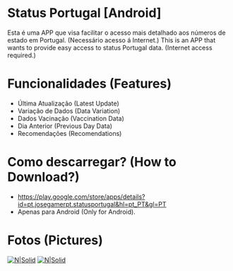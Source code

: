# Status Portugal [Android]
Esta é uma APP que visa facilitar o acesso mais detalhado aos números de estado em Portugal. (Necessário acesso á Internet.)
This is an APP that wants to provide easy access to status Portugal data. (Internet access required.)

# Funcionalidades (Features)

  - Última Atualização (Latest Update)
  - Variação de Dados (Data Variation)
  - Dados Vacinação (Vaccination Data)
  - Dia Anterior (Previous Day Data)
  - Recomendações (Recomendations)

# Como descarregar? (How to Download?)
  - https://play.google.com/store/apps/details?id=pt.josegamerpt.statusportugal&hl=pt_PT&gl=PT
  - Apenas para Android (Only for Android).
  
# Fotos (Pictures)

[![N|Solid](https://i.imgur.com/fuz5FEw.png)](https://nodesource.com/products/nsolid)
[![N|Solid](https://i.imgur.com/fXlzgwL.png)](https://nodesource.com/products/nsolid)
